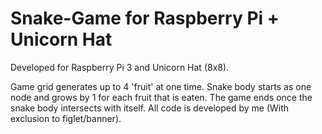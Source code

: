 # Snake-Game for Raspberry Pi + Unicorn Hat

Developed for Raspberry Pi 3 and Unicorn Hat (8x8).

Game grid generates up to 4 'fruit' at one time. Snake body starts as one node and grows by 1 for each fruit that is eaten. 
The game ends once the snake body intersects with itself. 
All code is developed by me (With exclusion to figlet/banner). 


